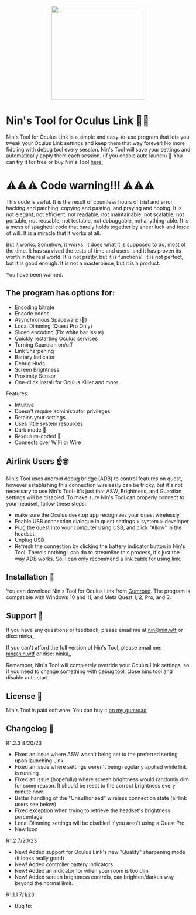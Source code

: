 <div align="center">
<img src="https://public-files.gumroad.com/7bldn5ro30ey28fnxlzl9brcf534" height="256">
<div align="left">
  
# Nin's Tool for Oculus Link 🔗✨

Nin's Tool for Oculus Link is a simple and easy-to-use program that lets you tweak your Oculus Link settings and keep them that way forever! No more fiddling with debug tool every session. Nin's Tool will save your settings and automatically apply them each session. (if you enable auto launch) :rocket:
You can try it for free or buy Nin's Tool [here!](https://ninka.gumroad.com/l/NinsTool)

# ⚠️⚠️⚠️ Code warning!!! ⚠️⚠️⚠️

This code is awful. It is the result of countless hours of trial and error, hacking and patching, copying and pasting, and praying and hoping. It is not elegant, not efficient, not readable, not maintainable, not scalable, not portable, not reusable, not testable, not debuggable, not anything-able. It is a mess of spaghetti code that barely holds together by sheer luck and force of will. It is a miracle that it works at all.

But it works. Somehow, it works. It does what it is supposed to do, most of the time. It has survived the tests of time and users, and it has proven its worth in the real world. It is not pretty, but it is functional. It is not perfect, but it is good enough. It is not a masterpiece, but it is a product.

You have been warned.


## The program has options for:

- Encoding bitrate
- Encode codec
- Asynchronous Spacewarp (🤢)
- Local Dimming (Quest Pro Only)
- Sliced encoding (Fix white bar issue)
- Quickly restarting Oculus services
- Turning Guardian on/off
- Link Sharpening
- Battery Indicator
- Debug Huds
- Screen Brightness
- Proximity Sensor
- One-click install for Oculus Killer and more

Features:

- Intuitive
- Doesn't require administrator privileges
- Retains your settings
- Uses little system resources
- Dark mode 🥵
- Rexouium-coded 🐾
- Connects over WiFi or Wire

## Airlink Users ☝️🤓
Nin's Tool uses android debug bridge (ADB) to control features on quest, however establishing this connection wirelessly can be tricky, but it's not necessary to use Nin's Tool- it's just that ASW, Brightness, and Guardian settings will be disabled. To make sure Nin's Tool can properly connect to your headset, follow these steps:
  - make sure the Oculus desktop app recognizes your quest wirelessly.
  - Enable USB connection dialogue in quest settings > system > developer
  - Plug the quest into your computer using USB, and click "Allow" in the headset
  - Unplug USB
  - Refresh the connection by clicking the battery indicator button in Nin's Tool.
There's nothing I can do to streamline this process, it's just the way ADB works. So, I can only recommend a link cable for using link.

## Installation :floppy_disk:

You can download Nin's Tool for Oculus Link from [Gumroad](https://ninka.gumroad.com/l/NinsTool). The program is compatible with Windows 10 and 11, and Meta Quest 1, 2, Pro, and 3. 

## Support :handshake:

If you have any questions or feedback, please email me at nin@nin.wtf or disc: ninka_

If you can't afford the full version of Nin's Tool, please email me: nin@nin.wtf or disc: ninka_

Remember, Nin's Tool will completely override your Oculus Link settings, so if you need to change something with debug tool, close nins tool and disable auto start.

## License :page_facing_up:

Nin's Tool is paid software. You can buy it [on my gumroad](https://ninka.gumroad.com/l/NinsTool)

## Changelog :memo:

R1.2.3 8/20/23

- Fixed an issue where ASW wasn't being set to the preferred setting upon launching Link
- Fixed an issue where settings weren't being regularly applied while link is running
- Fixed an issue (hopefully) where screen brightness would randomly dim for some reason. It should be reset to the correct brightness every minute now.
- Better handling of the "Unauthorized" wireless connection state (airlink users see below)
- Fixed exception when trying to retrieve the headset's brightness percentage
- Local Dimming settings will be disabled if you aren't using a Quest Pro
- New Icon

R1.2 7/20/23

- New! Added support for Oculus Link's new "Quality" sharpening mode (it looks really good)
- New! Added controller battery indicators
- New! Added an indicator for when your room is too dim
- New! Added screen brightness controls, can brighten/darken way beyond the normal limit.

R1.1.1 7/1/23

- Bug fix

